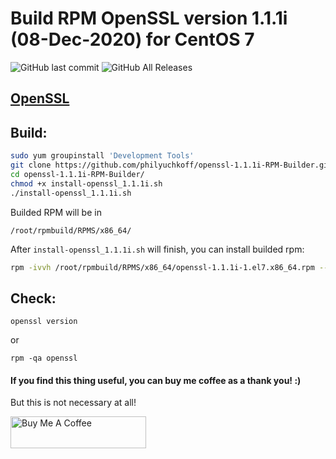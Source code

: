 # Build RPM OpenSSL version 1.1.1i (08-Dec-2020) for CentOS 7
![GitHub last commit](https://img.shields.io/github/last-commit/philyuchkoff/openssl-RPM-Builder?style=for-the-badge)
![GitHub All Releases](https://img.shields.io/github/downloads/philyuchkoff/openssl-RPM-Builder/total?style=for-the-badge)

## [OpenSSL](https://www.openssl.org/)
## Build:

```bash
sudo yum groupinstall 'Development Tools'
git clone https://github.com/philyuchkoff/openssl-1.1.1i-RPM-Builder.git
cd openssl-1.1.1i-RPM-Builder/
chmod +x install-openssl_1.1.1i.sh 
./install-openssl_1.1.1i.sh
 ```
    
Builded RPM will be in

    /root/rpmbuild/RPMS/x86_64/
    
After `install-openssl_1.1.1i.sh` will finish, you can install builded rpm:

```bash
rpm -ivvh /root/rpmbuild/RPMS/x86_64/openssl-1.1.1i-1.el7.x86_64.rpm --nodeps
 ```   
## Check:

    openssl version
or

    rpm -qa openssl
   
#### If you find this thing useful, you can buy me coffee as a thank you! :) 
But this is not necessary at all!

<a href="https://www.buymeacoffee.com/philyuchkoff" target="_blank"><img src="http://public.jc21.com/github/by-me-a-coffee.png" alt="Buy Me A Coffee" style="height: 51px !important;width: 217px !important;" ></a>

